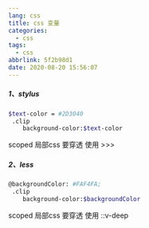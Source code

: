 ```yaml
---
lang: css
title: css 变量
categories:
  - css
tags:
  - css
abbrlink: 5f2b98d1
date: 2020-08-20 15:56:07
---
```



##### 1、stylus

```bash
$text-color = #2D3040
 .clip
    background-color:$text-color
```

 scoped 局部css 要穿透 使用 >>> 

##### 2、less

```bash
@backgroundColor: #FAF4FA; 
 .clip
    background-color:$backgroundColor
```

scoped 局部css 要穿透 使用  ::v-deep